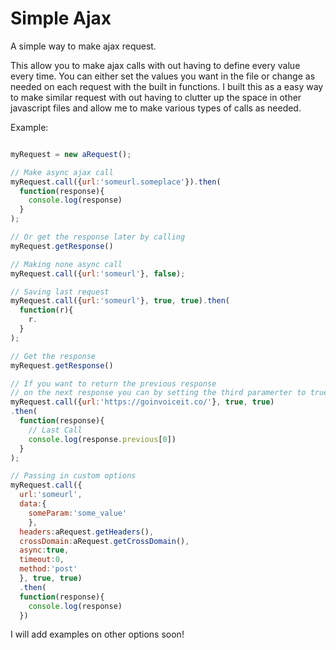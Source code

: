 # Simple Ajax
A simple way to make ajax request. 

This allow you to make ajax calls with out having to define every value every time. You can either set the values you want in the file
or change as needed on each request with the built in functions. I built this as a easy way to make similar request with out having to clutter up the space in other javascript files and allow me to make various types of calls as needed.

Example:

```javascript

myRequest = new aRequest();

// Make async ajax call 
myRequest.call({url:'someurl.someplace'}).then(
  function(response){
    console.log(response)
  }
);

// Or get the response later by calling
myRequest.getResponse()

// Making none async call 
myRequest.call({url:'someurl'}, false);

// Saving last request
myRequest.call({url:'someurl'}, true, true).then(
  function(r){
    r.
  }
);

// Get the response
myRequest.getResponse()

// If you want to return the previous response 
// on the next response you can by setting the third paramerter to true
myRequest.call({url:'https://goinvoiceit.co/'}, true, true)
.then(
  function(response){
    // Last Call
    console.log(response.previous[0])
  }
);

// Passing in custom options
myRequest.call({
  url:'someurl',
  data:{
    someParam:'some_value'
    },
  headers:aRequest.getHeaders(),
  crossDomain:aRequest.getCrossDomain(),
  async:true, 
  timeout:0,
  method:'post'
  }, true, true)
  .then(
  function(response){
    console.log(response)
  })

```
I will add examples on other options soon!

